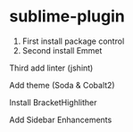 # sublime-plugin

1. First install package control
2. Second install Emmet

Third add linter (jshint)

Add theme (Soda & Cobalt2)

Install BracketHighlither

Add Sidebar Enhancements
